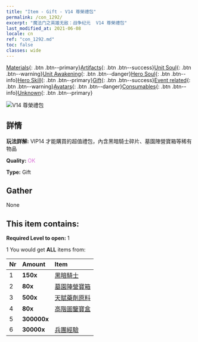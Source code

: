 ```yaml
---
title: "Item - Gift - V14 尊榮禮包"
permalink: /con_1292/
excerpt: "魔法门之英雄无敌：战争纪元  V14 尊榮禮包"
last_modified_at: 2021-06-08
locale: cn
ref: "con_1292.md"
toc: false
classes: wide
---
```

 [Materials](/ItemsCN/){: .btn .btn--primary}[Artifacts](/ItemsCN/Artifacts/){: .btn .btn--success}[Unit Soul](/ItemsCN/UnitSoul/){: .btn .btn--warning}[Unit Awakening](/ItemsCN/UnitAwakening/){: .btn .btn--danger}[Hero Soul](/ItemsCN/HeroSoul/){: .btn .btn--info}[Hero Skill](/ItemsCN/HeroSkill/){: .btn .btn--primary}[Gift](/ItemsCN/Gift/){: .btn .btn--success}[Event related](/ItemsCN/Events/){: .btn .btn--warning}[Avatars](/ItemsCN/Avatars/){: .btn .btn--danger}[Consumables](/ItemsCN/Consumables/){: .btn .btn--info}[Unknown](/ItemsCN/Unknown/){: .btn .btn--primary}

 ![V14 尊榮禮包](/images/t/i_905014.png)

## 詳情
 **玩法詳解:** VIP14 才能購買的超值禮包，內含黑暗騎士碎片、墓園陣營寶箱等稀有物品

 **Quality:** <span style="color: #DA70D6">OK</span>

 **Type:** Gift

## Gather

  None

## This item contains:

 **Required Level to open:** 1

 1 You would get **ALL** items  from:

  | Nr | Amount |     Item    |
  |:---|:-------|:------------|
  | 1 |  **150x** | [黑暗騎士](/cn/Items/unt_213/) |  | 
  | 2 |  **80x** | [墓園陣營寶箱](/cn/Items/con_1271/) |  | 
  | 3 |  **500x** | [天賦藥劑原料](/cn/Items/con_1120/) |  | 
  | 4 |  **80x** | [高階圖鑒寶盒](/cn/Items/con_760/) |  | 
  | 5 |  **300000x** | <i class="fas fa-coins"/> |  | 
  | 6 |  **30000x** | [兵團經驗](/cn/Items/con_902/) |  | 
